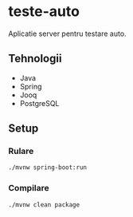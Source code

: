  # teste-auto

Aplicatie server pentru testare auto.

## Tehnologii
- Java
- Spring
- Jooq
- PostgreSQL

## Setup

### Rulare

```sh
./mvnw spring-boot:run
```

### Compilare

```sh
./mvnw clean package
```